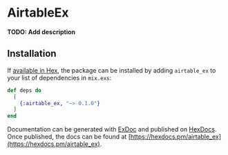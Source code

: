 # AirtableEx

**TODO: Add description**

## Installation

If [available in Hex](https://hex.pm/docs/publish), the package can be installed
by adding `airtable_ex` to your list of dependencies in `mix.exs`:

```elixir
def deps do
  [
    {:airtable_ex, "~> 0.1.0"}
  ]
end
```

Documentation can be generated with [ExDoc](https://github.com/elixir-lang/ex_doc)
and published on [HexDocs](https://hexdocs.pm). Once published, the docs can
be found at [https://hexdocs.pm/airtable_ex](https://hexdocs.pm/airtable_ex).

